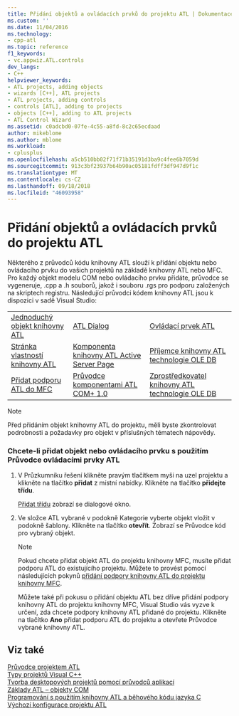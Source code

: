 ```yaml
---
title: Přidání objektů a ovládacích prvků do projektu ATL | Dokumentace Microsoftu
ms.custom: ''
ms.date: 11/04/2016
ms.technology:
- cpp-atl
ms.topic: reference
f1_keywords:
- vc.appwiz.ATL.controls
dev_langs:
- C++
helpviewer_keywords:
- ATL projects, adding objects
- wizards [C++], ATL projects
- ATL projects, adding controls
- controls [ATL], adding to projects
- objects [C++], adding to ATL projects
- ATL Control Wizard
ms.assetid: c0adcbd0-07fe-4c55-a8fd-8c2c65ecdaad
author: mikeblome
ms.author: mblome
ms.workload:
- cplusplus
ms.openlocfilehash: a5cb510bb02f71f71b35191d3ba9c4fee6b7059d
ms.sourcegitcommit: 913c3bf23937b64b90ac05181fdff3df947d9f1c
ms.translationtype: MT
ms.contentlocale: cs-CZ
ms.lasthandoff: 09/18/2018
ms.locfileid: "46093958"
---
```

# <a name="adding-objects-and-controls-to-an-atl-project"></a>Přidání objektů a ovládacích prvků do projektu ATL

Některého z průvodců kódu knihovny ATL slouží k přidání objektu nebo ovládacího prvku do vašich projektů na základě knihovny ATL nebo MFC. Pro každý objekt modelu COM nebo ovládacího prvku přidáte, průvodce se vygeneruje, .cpp a .h souborů, jakož i souboru .rgs pro podporu založených na skriptech registru. Následující průvodci kódem knihovny ATL jsou k dispozici v sadě Visual Studio:

||||
|-|-|-|
|[Jednoduchý objekt knihovny ATL](../../atl/reference/atl-simple-object-wizard.md)|[ATL Dialog](../../atl/reference/atl-dialog-wizard.md)|[Ovládací prvek ATL](../../atl/reference/atl-control-wizard.md)|
|[Stránka vlastností knihovny ATL](../../atl/reference/atl-property-page-wizard.md)|[Komponenta knihovny ATL Active Server Page](../../atl/reference/atl-active-server-page-component-wizard.md)|[Příjemce knihovny ATL technologie OLE DB](../../atl/reference/atl-ole-db-consumer-wizard.md)|
|[Přidat podporu ATL do MFC](../../mfc/reference/adding-atl-support-to-your-mfc-project.md)|[Průvodce komponentami ATL COM+ 1.0](../../atl/reference/atl-com-plus-1-0-component-wizard.md)|[Zprostředkovatel knihovny ATL technologie OLE DB](../../atl/reference/atl-ole-db-provider-wizard.md)|

> [!NOTE]
> Před přidáním objekt knihovny ATL do projektu, měli byste zkontrolovat podrobnosti a požadavky pro objekt v příslušných tématech nápovědy.

### <a name="to-add-an-object-or-a-control-using-the-atl-control-wizard"></a>Chcete-li přidat objekt nebo ovládacího prvku s použitím Průvodce ovládacími prvky ATL

1. V Průzkumníku řešení klikněte pravým tlačítkem myši na uzel projektu a klikněte na tlačítko **přidat** z místní nabídky. Klikněte na tlačítko **přidejte třídu**.

   [Přidat třídu](../../ide/add-class-dialog-box.md) zobrazí se dialogové okno.

2. Ve složce ATL vybrané v podokně Kategorie vyberte objekt vložit v podokně šablony. Klikněte na tlačítko **otevřít**. Zobrazí se Průvodce kód pro vybraný objekt.

   > [!NOTE]
   >  Pokud chcete přidat objekt ATL do projektu knihovny MFC, musíte přidat podporu ATL do existujícího projektu. Můžete to provést pomocí následujících pokynů [přidání podpory knihovny ATL do projektu knihovny MFC](../../mfc/reference/adding-atl-support-to-your-mfc-project.md).

   Můžete také při pokusu o přidání objektu ATL bez dříve přidání podpory knihovny ATL do projektu knihovny MFC, Visual Studio vás vyzve k určení, zda chcete podpory knihovny ATL přidané do projektu. Klikněte na tlačítko **Ano** přidat podporu ATL do projektu a otevřete Průvodce vybrané knihovny ATL.

## <a name="see-also"></a>Viz také

[Průvodce projektem ATL](../../atl/reference/atl-project-wizard.md)<br/>
[Typy projektů Visual C++](../../ide/visual-cpp-project-types.md)<br/>
[Tvorba desktopových projektů pomocí průvodců aplikací](../../ide/creating-desktop-projects-by-using-application-wizards.md)<br/>
[Základy ATL – objekty COM](../../atl/fundamentals-of-atl-com-objects.md)<br/>
[Programování s použitím knihovny ATL a běhového kódu jazyka C](../../atl/programming-with-atl-and-c-run-time-code.md)<br/>
[Výchozí konfigurace projektu ATL](../../atl/reference/default-atl-project-configurations.md)

